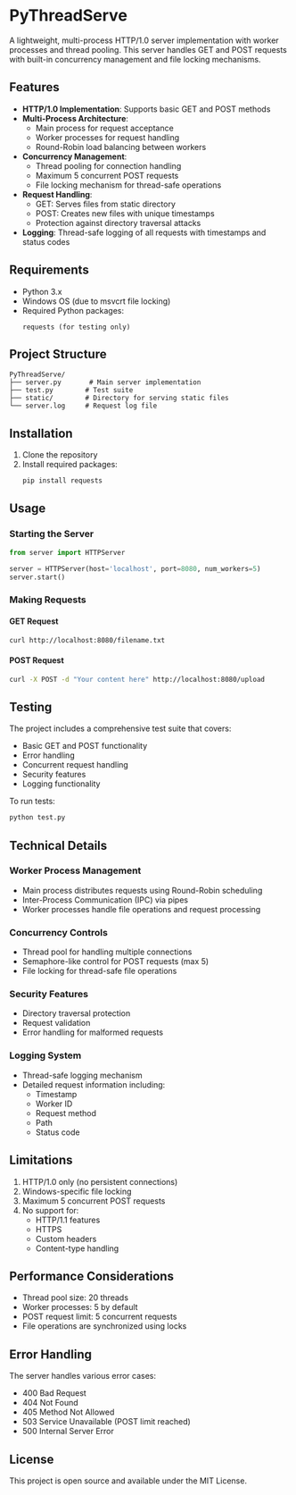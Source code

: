 # PyThreadServe

A lightweight, multi-process HTTP/1.0 server implementation with worker processes and thread pooling. This server handles GET and POST requests with built-in concurrency management and file locking mechanisms.

## Features

- **HTTP/1.0 Implementation**: Supports basic GET and POST methods
- **Multi-Process Architecture**: 
  - Main process for request acceptance
  - Worker processes for request handling
  - Round-Robin load balancing between workers
- **Concurrency Management**:
  - Thread pooling for connection handling
  - Maximum 5 concurrent POST requests
  - File locking mechanism for thread-safe operations
- **Request Handling**:
  - GET: Serves files from static directory
  - POST: Creates new files with unique timestamps
  - Protection against directory traversal attacks
- **Logging**: Thread-safe logging of all requests with timestamps and status codes

## Requirements

- Python 3.x
- Windows OS (due to msvcrt file locking)
- Required Python packages:
  ```
  requests (for testing only)
  ```

## Project Structure

```
PyThreadServe/
├── server.py       # Main server implementation
├── test.py        # Test suite
├── static/        # Directory for serving static files
└── server.log     # Request log file
```

## Installation

1. Clone the repository
2. Install required packages:
   ```bash
   pip install requests
   ```

## Usage

### Starting the Server

```python
from server import HTTPServer

server = HTTPServer(host='localhost', port=8080, num_workers=5)
server.start()
```

### Making Requests

#### GET Request
```bash
curl http://localhost:8080/filename.txt
```

#### POST Request
```bash
curl -X POST -d "Your content here" http://localhost:8080/upload
```

## Testing

The project includes a comprehensive test suite that covers:
- Basic GET and POST functionality
- Error handling
- Concurrent request handling
- Security features
- Logging functionality

To run tests:
```bash
python test.py
```

## Technical Details

### Worker Process Management
- Main process distributes requests using Round-Robin scheduling
- Inter-Process Communication (IPC) via pipes
- Worker processes handle file operations and request processing

### Concurrency Controls
- Thread pool for handling multiple connections
- Semaphore-like control for POST requests (max 5)
- File locking for thread-safe file operations

### Security Features
- Directory traversal protection
- Request validation
- Error handling for malformed requests

### Logging System
- Thread-safe logging mechanism
- Detailed request information including:
  - Timestamp
  - Worker ID
  - Request method
  - Path
  - Status code

## Limitations

1. HTTP/1.0 only (no persistent connections)
2. Windows-specific file locking
3. Maximum 5 concurrent POST requests
4. No support for:
   - HTTP/1.1 features
   - HTTPS
   - Custom headers
   - Content-type handling

## Performance Considerations

- Thread pool size: 20 threads
- Worker processes: 5 by default
- POST request limit: 5 concurrent requests
- File operations are synchronized using locks

## Error Handling

The server handles various error cases:
- 400 Bad Request
- 404 Not Found
- 405 Method Not Allowed
- 503 Service Unavailable (POST limit reached)
- 500 Internal Server Error

## License

This project is open source and available under the MIT License.